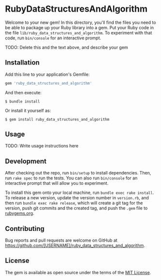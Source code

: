 # RubyDataStructuresAndAlgorithm

Welcome to your new gem! In this directory, you'll find the files you need to be able to package up your Ruby library into a gem. Put your Ruby code in the file `lib/ruby_data_structures_and_algorithm`. To experiment with that code, run `bin/console` for an interactive prompt.

TODO: Delete this and the text above, and describe your gem

## Installation

Add this line to your application's Gemfile:

```ruby
gem 'ruby_data_structures_and_algorithm'
```

And then execute:

    $ bundle install

Or install it yourself as:

    $ gem install ruby_data_structures_and_algorithm

## Usage

TODO: Write usage instructions here

## Development

After checking out the repo, run `bin/setup` to install dependencies. Then, run `rake spec` to run the tests. You can also run `bin/console` for an interactive prompt that will allow you to experiment.

To install this gem onto your local machine, run `bundle exec rake install`. To release a new version, update the version number in `version.rb`, and then run `bundle exec rake release`, which will create a git tag for the version, push git commits and the created tag, and push the `.gem` file to [rubygems.org](https://rubygems.org).

## Contributing

Bug reports and pull requests are welcome on GitHub at https://github.com/[USERNAME]/ruby_data_structures_and_algorithm.

## License

The gem is available as open source under the terms of the [MIT License](https://opensource.org/licenses/MIT).

